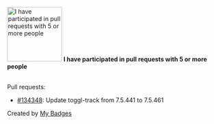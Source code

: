 <img src="https://github.com/my-badges/my-badges/blob/master/src/all-badges/pr-collaboration/pr-collaboration-5.png?raw=true" alt="I have participated in pull requests with 5 or more people" title="I have participated in pull requests with 5 or more people" width="128">
<strong>I have participated in pull requests with 5 or more people</strong>
<br><br>

Pull requests:

- <a href="https://github.com/Homebrew/homebrew-cask/pull/134348">#134348</a>: Update toggl-track from 7.5.441 to 7.5.461


Created by <a href="https://github.com/my-badges/my-badges">My Badges</a>